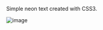 Simple neon text created with CSS3.

![image](https://user-images.githubusercontent.com/54969894/116722887-5b3f9380-a9b5-11eb-91b6-b5a64c2064a3.png)
